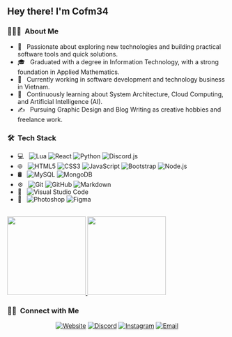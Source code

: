 
<h2> Hey there! I'm Cofm34 </h2>

<h3> 👨🏻‍💻 &nbsp;About Me </h3>

-  🤔   Passionate about exploring new technologies and building practical software tools and quick solutions.
-  🎓   Graduated with a degree in Information Technology, with a strong foundation in Applied Mathematics.
-  💼   Currently working in software development and technology business in Vietnam.
-  🌱   Continuously learning about System Architecture, Cloud Computing, and Artificial Intelligence (AI).
-  ✍️   Pursuing Graphic Design and Blog Writing as creative hobbies and freelance work.

<h3> 🛠 &nbsp;Tech Stack</h3>

- 💻 &nbsp;
  ![Lua](https://img.shields.io/badge/-Lua-333333?style=flat&logo=lua&logoColor=007396)
  ![React](https://img.shields.io/badge/-React-333333?style=flat&logo=react)
  ![Python](https://img.shields.io/badge/-Python-333333?style=flat&logo=python)
  ![Discord.js](https://img.shields.io/badge/-Discord.js-333333?style=flat&logo=discord)
- 🌐 &nbsp;
  ![HTML5](https://img.shields.io/badge/-HTML5-333333?style=flat&logo=html5)
  ![CSS3](https://img.shields.io/badge/-CSS-333333?style=flat&logo=css3&logoColor=1572B6)
  ![JavaScript](https://img.shields.io/badge/-JavaScript-333333?style=flat&logo=javascript)
  ![Bootstrap](https://img.shields.io/badge/-Bootstrap-333333?style=flat&logo=bootstrap&logoColor=563D7C)
  ![Node.js](https://img.shields.io/badge/-Node.js-333333?style=flat&logo=node.js)
- 🛢 &nbsp;
  ![MySQL](https://img.shields.io/badge/-MySQL-333333?style=flat&logo=mysql)
  ![MongoDB](https://img.shields.io/badge/-MongoDB-333333?style=flat&logo=mongodb)
- ⚙️ &nbsp;
  ![Git](https://img.shields.io/badge/-Git-333333?style=flat&logo=git)
  ![GitHub](https://img.shields.io/badge/-GitHub-333333?style=flat&logo=github)
  ![Markdown](https://img.shields.io/badge/-Markdown-333333?style=flat&logo=markdown)
- 🔧 &nbsp;
  ![Visual Studio Code](https://img.shields.io/badge/-Visual%20Studio%20Code-333333?style=flat&logo=visual-studio-code&logoColor=007ACC)
- 🎨 &nbsp;
  ![Photoshop](https://img.shields.io/badge/-Photoshop-333333?style=flat&logo=adobe-photoshop)
  ![Figma](https://img.shields.io/badge/-Figma-333333?style=flat&logo=figma)


<br/>

<a href="https://github.com/cofm34">
  <img height="180em" src="https://github-readme-stats.vercel.app/api?username=cofm34&theme=gray&show_icons=true" />
  <img height="180em" src="https://github-readme-stats.vercel.app/api/top-langs/?username=cofm34&theme=gray&layout=compact" />
</a>

<br/>

<h3> 🤝🏻 &nbsp;Connect with Me </h3>

<p align="center">
<a href="https://www.kinetdev.com/"><img alt="Website" src="https://img.shields.io/badge/Website-www.kinetdev.com-blue?style=flat-square&logo=google-chrome"></a>
<a href="https://discord.gg/UgGdpFz2hF"><img alt="Discord" src="https://img.shields.io/badge/Discord-Kinet%20Dev-blue?style=flat-square&logo=discord"></a>
<a href="https://youtube.com/cofm34/"><img alt="Instagram" src="https://img.shields.io/badge/Youtube-cofm34-blue?style=flat-square&logo=youtube"></a>
<a href="mailto:cofm34@gmail.com"><img alt="Email" src="https://img.shields.io/badge/Email-cofm34@gmail.com-blue?style=flat-square&logo=gmail"></a>
</p>

